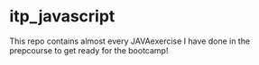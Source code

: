# itp_javascript
This repo contains almost every JAVAexercise I have done in the prepcourse to get ready for the bootcamp!
